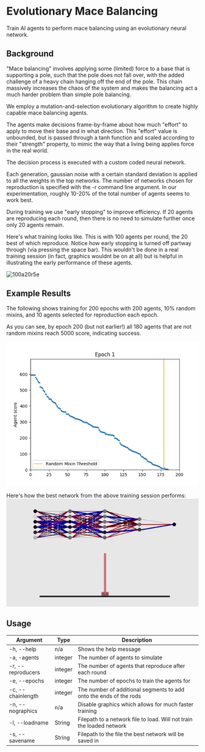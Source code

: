 # Evolutionary Mace Balancing
Train AI agents to perform mace balancing using an evolutionary neural network.

## Background

"Mace balancing" involves applying some (limited) force to a base that is supporting a pole, such that the pole does not fall over, with the added challenge of a heavy chain hanging off the end of the pole. This chain massively increases the chaos of the system and makes the balancing act a much harder problem than simple pole balancing.

We employ a mutation-and-selection evolutionary algorithm to create highly capable mace balancing agents.

The agents make decisions frame-by-frame about how much "effort" to apply to move their base and in what direction. This "effort" value is unbounded, but is passed through a tanh function and scaled according to their "strength" property, to mimic the way that a living being applies force in the real world.

The decision process is executed with a custom coded neural network.

Each generation, gaussian noise with a certain standard deviation is applied to all the weights in the top networks. The number of networks chosen for reproduction is specified with the -r command line argument. In our experimentation, roughly 10-20% of the total number of agents seems to work best.

During training we use "early stopping" to improve efficiency. If 20 agents are reproducing each round, then there is no need to simulate further once only 20 agents remain.

Here's what training looks like. This is with 100 agents per round, the 20 best of which reproduce. Notice how early stopping is turned off partway through (via pressing the space bar). This wouldn't be done in a real training session (in fact, graphics wouldnt be on at all) but is helpful in illustrating the early performance of these agents.

![100a20r5e](demo_media/100a20r5e.gif)


## Example Results

The following shows training for 200 epochs with 200 agents, 10% random mixins, and 10 agents selected for reproduction each epoch.

As you can see, by epoch 200 (but not earlier!) all 180 agents that are not random mixins reach 5000 score, indicating success.

![out2](demo_media/out2.gif)


Here's how the best network from the above training session performs:
![reallygoodnet](demo_media/reallygoodnet.gif)

## Usage
| Argument     | Type  |Description |
|--------------|-------|------------|
|-h, --help    |  n/a  |  Shows the help message |
|-a, -agents    |  integer | The number of agents to simulate |
|-r, --reproducers | integer | The number of agents that reproduce after each round|
|-e, --epochs| integer | The number of epochs to train the agents for |
|-c, --chainlength | integer | The number of additional segments to add onto the ends of the rods |
|-n, --nographics | n/a | Disable graphics which allows for much faster training |
|-l, --loadname | String | Filepath to a network file to load. Will not train the loaded network |
|-s, --savename | String | Filepath to the file the best network will be saved in |
